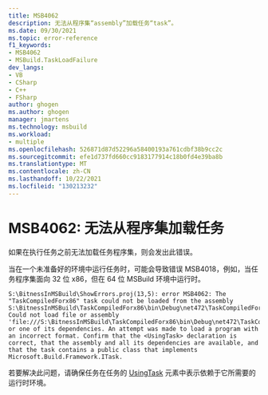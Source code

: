 ```yaml
---
title: MSB4062
description: 无法从程序集“assembly”加载任务“task”。
ms.date: 09/30/2021
ms.topic: error-reference
f1_keywords:
- MSB4062
- MSBuild.TaskLoadFailure
dev_langs:
- VB
- CSharp
- C++
- FSharp
author: ghogen
ms.author: ghogen
manager: jmartens
ms.technology: msbuild
ms.workload:
- multiple
ms.openlocfilehash: 526871d87d52296a58400193a761cdbf38b9cc2c
ms.sourcegitcommit: efe1d737fd660cc9183177914c18b0fd4e39ba8b
ms.translationtype: MT
ms.contentlocale: zh-CN
ms.lasthandoff: 10/22/2021
ms.locfileid: "130213232"
---
```

# <a name="msb4062-the-task-could-not-be-loaded-from-the-assembly"></a>MSB4062: 无法从程序集加载任务

如果在执行任务之前无法加载任务程序集，则会发出此错误。

当在一个未准备好的环境中运行任务时，可能会导致错误 MSB4018，例如，当任务程序集面向 32 位 x86，但在 64 位 MSBuild 环境中运行时。

```text
S:\BitnessInMSBuild\ShowErrors.proj(13,5): error MSB4062: The "TaskCompiledForx86" task could not be loaded from the assembly S:\BitnessInMSBuild\TaskCompiledForx86\bin\Debug\net472\TaskCompiledForx86.dll. Could not load file or assembly 'file:///S:\BitnessInMSBuild\TaskCompiledForx86\bin\Debug\net472\TaskCompiledForx86.dll' or one of its dependencies. An attempt was made to load a program with an incorrect format. Confirm that the <UsingTask> declaration is correct, that the assembly and all its dependencies are available, and that the task contains a public class that implements Microsoft.Build.Framework.ITask.
```

若要解决此问题，请确保任务在任务的 [UsingTask](../usingtask-element-msbuild.md) 元素中表示依赖于它所需要的运行时环境。
